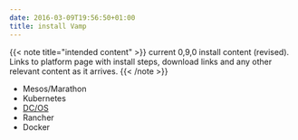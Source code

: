 ```yaml
---
date: 2016-03-09T19:56:50+01:00
title: install Vamp
---
```


{{< note title="intended content" >}}
current 0,9,0 install content (revised). Links to platform page with install steps, download links and any other relevant content as it arrives.
{{< /note >}}

* Mesos/Marathon
* Kubernetes
* [DC/OS](/docs/installation/dcos)
* Rancher
* Docker